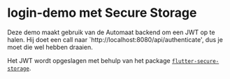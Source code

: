 # login-demo met Secure Storage

Deze demo maakt gebruik van de Automaat backend om een JWT op te halen. Hij doet een call naar `http://localhost:8080/api/authenticate', dus je moet die wel hebben draaien.

Het JWT wordt opgeslagen met behulp van het package [`flutter-secure-storage`](https://pub.dev/packages/flutter_secure_storage).